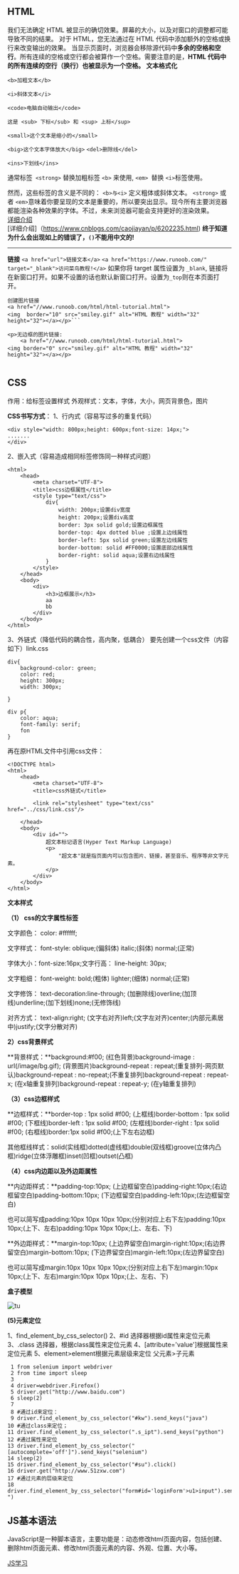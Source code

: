 ## HTML 
我们无法确定 HTML 被显示的确切效果。屏幕的大小，以及对窗口的调整都可能导致不同的结果。
对于 HTML，您无法通过在 HTML 代码中添加额外的空格或换行来改变输出的效果。
当显示页面时，浏览器会移除源代码中**多余的空格和空行**。所有连续的空格或空行都会被算作一个空格。需要注意的是，**HTML 代码中的所有连续的空行（换行）也被显示为一个空格。**
**文本格式化**  

`<b>加粗文本</b>  `

`<i>斜体文本</i>  `

`<code>电脑自动输出</code>  `

`这是 <sub> 下标</sub> 和 <sup> 上标</sup>`

`<small>这个文本是缩小的</small>`

`<big>这个文本字体放大</big>`
`<del>删除线</del>`

`<ins>下划线</ins>`  

通常标签` <strong>` 替换加粗标签 `<b>` 来使用, 
`<em> `替换 `<i>`标签使用。

然而，这些标签的含义是不同的：
`<b>与<i>` 定义粗体或斜体文本。
`<strong>` 或者 `<em>`意味着你要呈现的文本是重要的，所以要突出显示。现今所有主要浏览器都能渲染各种效果的字体。不过，未来浏览器可能会支持更好的渲染效果。  
	[详细介绍](https://www.cnblogs.com/caojiayan/p/6202235.html)  
	[详细介绍]（https://www.cnblogs.com/caojiayan/p/6202235.html)
	**终于知道为什么会出现如上的错误了，`()`不能用中文的!**
	
***
**链接**
	`<a href="url">链接文本</a>`
	`<a href="https://www.runoob.com/" target="_blank">访问菜鸟教程!</a>`
如果你将 target 属性设置为 `_blank`, 链接将在新窗口打开。如果不设置的话也默认新窗口打开。设置为`_top`则在本页面打开。
```
创建图片链接
<a href="//www.runoob.com/html/html-tutorial.html">
<img  border="10" src="smiley.gif" alt="HTML 教程" width="32" height="32"></a></p>```

<p>无边框的图片链接:
    <a href="//www.runoob.com/html/html-tutorial.html">
<img border="0" src="smiley.gif" alt="HTML 教程" width="32" height="32"></a></p>


```
## CSS

作用：给标签设置样式
外观样式：文本，字体，大小，网页背景色，图片

**CSS书写方式**：
1、行内式（容易写过多的重复代码） 

```
<div style="width: 800px;height: 600px;font-size: 14px;">
.......
</div> 
```

 2、嵌入式（容易造成相同标签修饰同一种样式问题）

 

```
<html>
    <head>
        <meta charset="UTF-8">
        <title>css边框属性</title>
        <style type="text/css">
            div{
                width: 200px;设置div宽度
                height: 200px;设置div高度
                border: 3px solid gold;设置边框属性
                border-top: 4px dotted blue ;设置上边线属性
                border-left: 5px solid green;设置左边线属性
                border-bottom: solid #FF0000;设置底部边线属性
                border-right: solid aqua;设置右边线属性
            }
        </style>
    </head>
    <body>
        <div>
            <h3>边框展示</h3>
            aa
            bb
        </div>
    </body>
</html>
```

 3、外链式（降低代码的耦合性，高内聚，低耦合）
要先创建一个css文件（内容如下）link.css

```
div{
    background-color: green;
    color: red;
    height: 300px;
    width: 300px;
    
}

div p{
    color: aqua;
    font-family: serif;
    fon
}
```

再在原HTML文件中引用css文件：

```
<!DOCTYPE html>
<html>
    <head>
        <meta charset="UTF-8">
        <title>css外链式</title>
        
        <link rel="stylesheet" type="text/css" href="../css/link.css"/>
        
    </head>
    <body>
        <div id="">
            超文本标记语言(Hyper Text Markup Language)
            <p>
                "超文本"就是指页面内可以包含图片、链接，甚至音乐、程序等非文字元素。
            </p>
        </div>
    </body>
</html>
```

**文本样式**

**（1） css的文字属性标签**

文字颜色： color: #ffffff;

文字样式： font-style: oblique;(偏斜体) italic;(斜体) normal;(正常) 

字体大小：font-size:16px;文字行高： line-height: 30px;

文字粗细： font-weight: bold;(粗体) lighter;(细体) normal;(正常) 

文字修饰： text-decoration:line-through; (加删除线)overline;(加顶线)underline;(加下划线)none;(无修饰线)

对齐方式： text-align:right; (文字右对齐)left;(文字左对齐)center;(内部元素居中)justify;(文字分散对齐)

**2）css背景样式**

**背景样式：**background:#f00; (红色背景)background-image : url(/image/bg.gif); (背景图片)background-repeat : repeat;(重复排列-网页默认)background-repeat : no-repeat;(不重复排列)background-repeat : repeat-x; (在x轴重复排列)background-repeat : repeat-y; (在y轴重复排列)

**（3）css边框样式**

**边框样式：**border-top : 1px solid #f00; (上框线)border-bottom : 1px solid #f00; (下框线)border-left : 1px solid #f00; (左框线)border-right : 1px solid #f00; (右框线)border:1px solid #f00;(上下左右边框)

其他框线样式：solid(实线框)dotted(虚线框)double(双线框)groove(立体内凸框)ridge(立体浮雕框)inset(凹框)outset(凸框)

**（4）css内边距以及外边距属性**

**内边距样式：**padding-top:10px; (上边框留空白)padding-right:10px;(右边框留空白)padding-bottom:10px; (下边框留空白)padding-left:10px;(左边框留空白)

也可以简写成padding:10px 10px 10px 10px;(分别对应上右下左)padding:10px 10px;(上下、左右)padding:10px 10px 10px;(上、左右、下)

**外边距样式：**margin-top:10px; (上边界留空白)margin-right:10px;(右边界留空白)margin-bottom:10px; (下边界留空白)margin-left:10px;(左边界留空白)

也可以简写成margin:10px 10px 10px 10px;(分别对应上右下左)margin:10px 10px;(上下、左右)margin:10px 10px 10px;(上、左右、下)

**盒子模型**

![tu](https://timgsa.baidu.com/timg?image&quality=80&size=b9999_10000&sec=1573562888243&di=5a8378a49fdda52e11a9bf36dfc96724&imgtype=0&src=http%3A%2F%2Faliyunzixunbucket.oss-cn-beijing.aliyuncs.com%2Fjpg%2F52ba233a47ce2f14e411afbd16356f40.jpg%3Fx-oss-process%3Dimage%2Fresize%2Cp_100%2Fauto-orient%2C1%2Fquality%2Cq_90%2Fformat%2Cjpg%2Fwatermark%2Cimage_eXVuY2VzaGk%3D%2Ct_100)

**(5)元素定位**

1、find_element_by_css_selector()
2、#id 选择器根据id属性来定位元素
3、.class 选择器，根据class属性来定位元素
4、[attribute='value']根据属性来定位元素
5、element>element根据元素层级来定位 父元素>子元素

```
 1 from selenium import webdriver
 2 from time import sleep
 3 
 4 driver=webdriver.Firefox()
 5 driver.get("http://www.baidu.com")
 6 sleep(2)
 7 
 8 #通过id来定位：
 9 driver.find_element_by_css_selector("#kw").send_keys("java")
10 #通过class来定位；
11 driver.find_element_by_css_selector(".s_ipt").send_keys("python")
12 #通过属性来定位
13 driver.find_element_by_css_selector("[autocomplete='off']").send_keys("selenium")
14 sleep(2)
15 driver.find_element_by_css_selector("#su").click()
16 driver.get("http://www.51zxw.com")
17 #通过元素的层级来定位
18 driver.find_element_by_css_selector("form#id='loginForm'>u1>input").send_keys("hahha ")
```



## JS基本语法

 JavaScript是一种脚本语言，主要功能是：动态修改html页面内容，包括创建、删除html页面元素、修改html页面元素的内容、外观、位置、大小等。 

[JS学习]( https://blog.csdn.net/longshihua/article/details/80335765)

